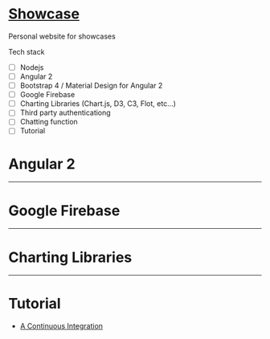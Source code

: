 # [Showcase](https://showcase-6ed34.firebaseapp.com/)
Personal website for showcases

Tech stack
- [ ] Nodejs
- [ ] Angular 2
- [ ] Bootstrap 4 / Material Design for Angular 2
- [ ] Google Firebase
- [ ] Charting Libraries (Chart.js, D3, C3, Flot, etc...)
- [ ] Third party authenticationg
- [ ] Chatting function
- [ ] Tutorial

# Angular 2

---

# Google Firebase

---

# Charting Libraries

---

# Tutorial 
- [A Continuous Integration](http://bochentheone.com/2017/01/20/ci-deploy.html)

